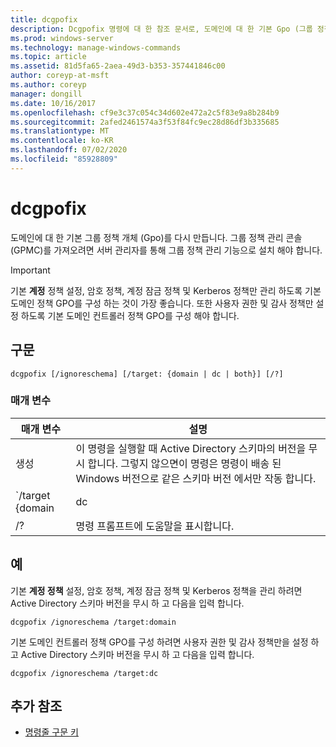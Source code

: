 ```yaml
---
title: dcgpofix
description: Dcgpofix 명령에 대 한 참조 문서로, 도메인에 대 한 기본 Gpo (그룹 정책 개체)를 다시 만듭니다.
ms.prod: windows-server
ms.technology: manage-windows-commands
ms.topic: article
ms.assetid: 81d5fa65-2aea-49d3-b353-357441846c00
author: coreyp-at-msft
ms.author: coreyp
manager: dongill
ms.date: 10/16/2017
ms.openlocfilehash: cf9e3c37c054c34d602e472a2c5f83e9a8b284b9
ms.sourcegitcommit: 2afed2461574a3f53f84fc9ec28d86df3b335685
ms.translationtype: MT
ms.contentlocale: ko-KR
ms.lasthandoff: 07/02/2020
ms.locfileid: "85928809"
---
```

# <a name="dcgpofix"></a>dcgpofix

도메인에 대 한 기본 그룹 정책 개체 (Gpo)를 다시 만듭니다. 그룹 정책 관리 콘솔 (GPMC)를 가져오려면 서버 관리자를 통해 그룹 정책 관리 기능으로 설치 해야 합니다.

>[!IMPORTANT]
> 기본 **계정** 정책 설정, 암호 정책, 계정 잠금 정책 및 Kerberos 정책만 관리 하도록 기본 도메인 정책 GPO를 구성 하는 것이 가장 좋습니다. 또한 사용자 권한 및 감사 정책만 설정 하도록 기본 도메인 컨트롤러 정책 GPO를 구성 해야 합니다.

## <a name="syntax"></a>구문

```
dcgpofix [/ignoreschema] [/target: {domain | dc | both}] [/?]
```

### <a name="parameters"></a>매개 변수

| 매개 변수 | 설명 |
| --------- | ----------- |
| 생성 | 이 명령을 실행할 때 Active Directory 스키마의 버전을 무시 합니다. 그렇지 않으면이 명령은 명령이 배송 된 Windows 버전으로 같은 스키마 버전 에서만 작동 합니다. |
| `/target {domain | dc | both` | 기본 도메인 정책, 기본 도메인 컨트롤러 정책 또는 두 유형의 정책을 모두 대상으로 할지를 지정 합니다. |
| /? | 명령 프롬프트에 도움말을 표시합니다. |

## <a name="examples"></a>예

기본 **계정 정책** 설정, 암호 정책, 계정 잠금 정책 및 Kerberos 정책을 관리 하려면 Active Directory 스키마 버전을 무시 하 고 다음을 입력 합니다.

```
dcgpofix /ignoreschema /target:domain
```

기본 도메인 컨트롤러 정책 GPO를 구성 하려면 사용자 권한 및 감사 정책만을 설정 하 고 Active Directory 스키마 버전을 무시 하 고 다음을 입력 합니다.

```
dcgpofix /ignoreschema /target:dc
```

## <a name="additional-references"></a>추가 참조

- [명령줄 구문 키](command-line-syntax-key.md)